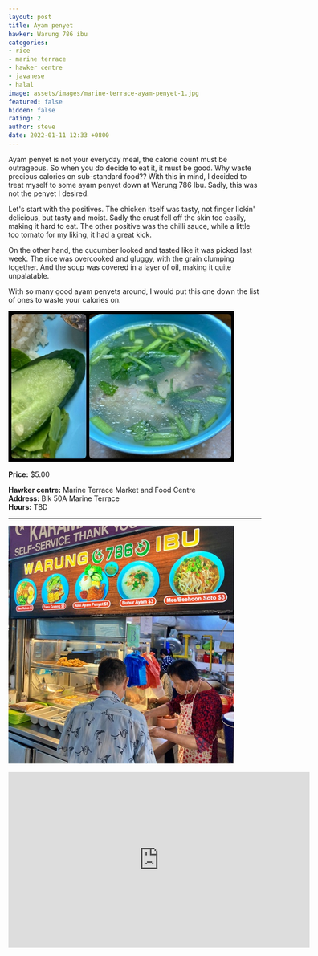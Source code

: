```yaml
---
layout: post
title: Ayam penyet
hawker: Warung 786 ibu
categories:
- rice
- marine terrace
- hawker centre
- javanese
- halal
image: assets/images/marine-terrace-ayam-penyet-1.jpg
featured: false
hidden: false
rating: 2
author: steve
date: 2022-01-11 12:33 +0800
---
```

Ayam penyet is not your everyday meal, the calorie count must be outrageous. So when you do decide to eat it, it must be good. Why waste precious calories on sub-standard food?? With this in mind, I decided to treat myself to some ayam penyet down at Warung 786 Ibu. Sadly, this was not the penyet I desired.

Let's start with the positives. The chicken itself was tasty, not finger lickin' delicious, but tasty and moist. Sadly the crust fell off the skin too easily, making it hard to eat. The other positive was the chilli sauce, while a little too tomato for my liking, it had a great kick.

On the other hand, the cucumber looked and tasted like it was picked last week. The rice was overcooked and gluggy, with the grain clumping together. And the soup was covered in a layer of oil, making it quite unpalatable.

With so many good ayam penyets around, I would put this one down the list of ones to waste your calories on.

![Old cucumber and oily soup](/assets/images/marine-terrace-ayam-penyet-5.jpg "Old cucumber and oily soup")

**Price:** $5.00  

**Hawker centre:** Marine Terrace Market and Food Centre  
**Address:** Blk 50A Marine Terrace  
**Hours:** TBD

***  

![Warung 786 ipu](/assets/images/marine-terrace-ayam-penyet-4.jpg "Warung 786 ipu")

<iframe src="https://www.google.com/maps/embed?pb=!1m18!1m12!1m3!1d3988.782240162541!2d103.91354511453848!3d1.3057713990476347!2m3!1f0!2f0!3f0!3m2!1i1024!2i768!4f13.1!3m3!1m2!1s0x31da229fc776e597%3A0xb4fba9f23d28025f!2s50A%20Marine%20Terrace%20Market!5e0!3m2!1sen!2ssg!4v1606313329702!5m2!1sen!2ssg" width="600" height="350" frameborder="0" style="border:0;" allowfullscreen="" aria-hidden="false" tabindex="0"></iframe>